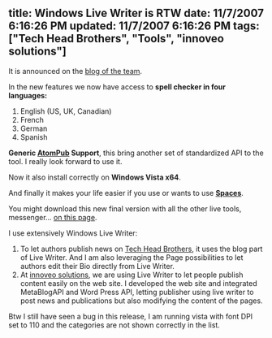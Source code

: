 title: Windows Live Writer is RTW
date: 11/7/2007 6:16:26 PM
updated: 11/7/2007 6:16:26 PM
tags: ["Tech Head Brothers", "Tools", "innoveo solutions"]
---
It is announced on the [blog of the team](http://windowslivewriter.spaces.live.com/blog/cns!D85741BB5E0BE8AA!1442.entry).

In the new features we now have access to **spell checker in four languages:**

1.  English (US, UK, Canadian)
2.  French
3.  German
4.  Spanish 

**Generic [AtomPub](http://bitworking.org/projects/atom/) Support**, this bring another set of standardized API to the tool. I really look forward to use it.

Now it also install correctly on **Windows Vista x64**.

And finally it makes your life easier if you use or wants to use [**Spaces**](http://home.services.spaces.live.com/).

You might download this new final version with all the other live tools, messenger... [on this page](http://get.live.com/wl/all).

I use extensively Windows Live Writer:

1.  To let authors publish news on [Tech Head Brothers](http://www.techheadbrothers.com/), it uses the blog part of Live Writer. And I am also leveraging the Page possibilities to let authors edit their Bio directly from Live Writer.
2.  At [innoveo solutions](http://www.innoveo.com/), we are using Live Writer to let people publish content easily on the web site. I developed the web site and integrated MetaBlogAPI and Word Press API, letting publisher using live writer to post news and publications but also modifying the content of the pages. 

Btw I still have seen a bug in this release, I am running vista with font DPI set to 110 and the categories are not shown correctly in the list.
